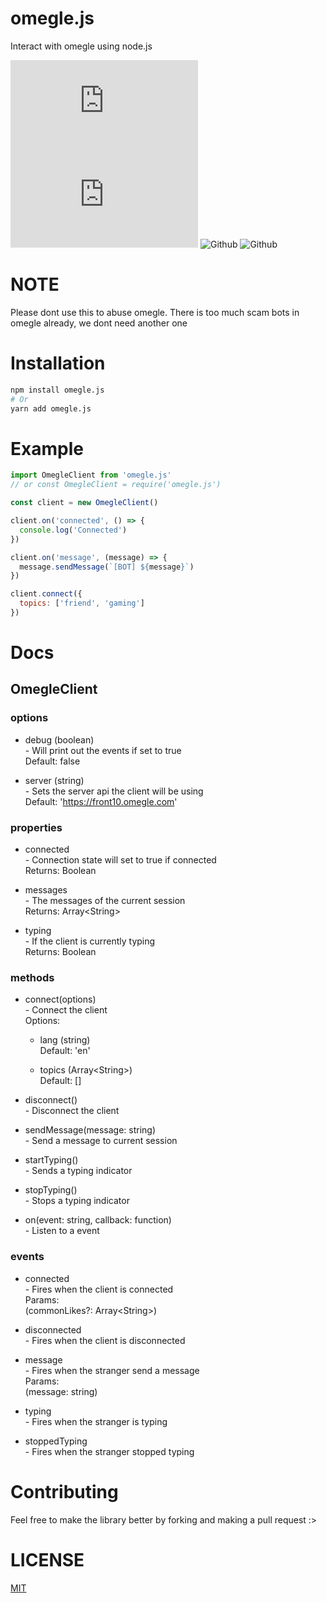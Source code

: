 # omegle.js

Interact with omegle using node.js

![GitHub](https://img.shields.io/github/license/qxb3/omegle.js)
![GitHub package.json version (subfolder of monorepo)](https://img.shields.io/github/package-json/v/qxb3/omegle.js?color=blue&filename=package.json)
![Github](https://img.shields.io/badge/language-javascript-yellow)
![Github](https://img.shields.io/badge/contribution-welcome-red)

# NOTE

Please dont use this to abuse omegle.
There is too much scam bots in omegle already, we dont need another one

# Installation

```bash
npm install omegle.js
# Or
yarn add omegle.js
```

# Example

```js
import OmegleClient from 'omegle.js'
// or const OmegleClient = require('omegle.js')

const client = new OmegleClient()

client.on('connected', () => {
  console.log('Connected')
})

client.on('message', (message) => {
  message.sendMessage(`[BOT] ${message}`)
})

client.connect({
  topics: ['friend', 'gaming']
})
```

# Docs

## OmegleClient

### options

* debug (boolean) <br>
\- Will print out the events if set to true <br>
Default: false

* server (string) <br>
\- Sets the server api the client will be using <br>
Default: 'https://front10.omegle.com'

### properties

* connected <br>
\- Connection state will set to true if connected <br>
Returns: Boolean

* messages <br>
\- The messages of the current session <br>
Returns: Array&lt;String&gt;

* typing <br>
\- If the client is currently typing <br>
Returns: Boolean

### methods

* connect(options) <br>
\- Connect the client <br>
Options:
  * lang (string) <br>
    Default: 'en'

  * topics (Array&lt;String&gt;) <br>
    Default: []

* disconnect() <br>
\- Disconnect the client

* sendMessage(message: string) <br>
\- Send a message to current session

* startTyping() <br>
\- Sends a typing indicator

* stopTyping() <br>
\- Stops a typing indicator

* on(event: string, callback: function) <br>
\- Listen to a event

### events

* connected <br>
\- Fires when the client is connected <br>
Params: <br>
(commonLikes?: Array&lt;String&gt;)

* disconnected <br>
\- Fires when the client is disconnected <br>

* message <br>
\- Fires when the stranger send a message <br>
Params: <br>
(message: string)

* typing <br>
\- Fires when the stranger is typing

* stoppedTyping <br>
\- Fires when the stranger stopped typing

# Contributing

Feel free to make the library better by forking and making a pull request :>

# LICENSE

[MIT](https://github.com/qxb3/omegle.js/blob/main/LICENSE)
